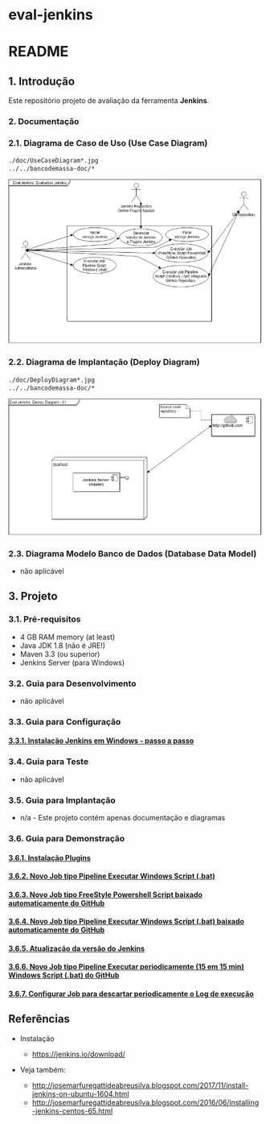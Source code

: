 # eval-jenkins

# README #


## 1. Introdução ##

Este repositório projeto de avaliação da ferramenta **Jenkins**. 

### 2. Documentação ###

### 2.1. Diagrama de Caso de Uso (Use Case Diagram) ###

```image-file
./doc/UseCaseDiagram*.jpg
../../bancodemassa-doc/*
```
![UseCaseDiagram](https://github.com/josemarsilva/eval-jenkins/blob/master/doc/images/UseCaseDiagram-01.png) 


### 2.2. Diagrama de Implantação (Deploy Diagram) ###

```image-file
./doc/DeployDiagram*.jpg
../../bancodemassa-doc/*
```
![DeployDiagram](https://github.com/josemarsilva/eval-jenkins/blob/master/doc/images/DeployDiagram-01.png) 


### 2.3. Diagrama Modelo Banco de Dados (Database Data Model) ###

* não aplicável

## 3. Projeto ##

### 3.1. Pré-requisitos ###

* 4 GB RAM memory (at least)
* Java JDK 1.8 (não é JRE!)
* Maven 3.3 (ou superior)
* Jenkins Server (para Windows)


### 3.2. Guia para Desenvolvimento ###

* não aplicável


### 3.3. Guia para Configuração ###

#### [3.3.1. Instalação Jenkins em Windows - passo a passo](https://github.com/josemarsilva/eval-jenkins/blob/master/doc/README-GuiaConfiguracao-InstallJenkins.md) ####

### 3.4. Guia para Teste ###

* não aplicável


### 3.5. Guia para Implantação ###

* n/a - Este projeto contém apenas documentação e diagramas


### 3.6. Guia para Demonstração ###

#### [3.6.1. Instalação Plugins](https://github.com/josemarsilva/eval-jenkins/blob/master/doc/README-GuiaDemonstracao-InstallPlugins.md)  ####
#### [3.6.2. Novo Job tipo Pipeline Executar Windows Script (.bat)](https://github.com/josemarsilva/eval-jenkins/blob/master/doc/README-GuiaDemonstracao-JobNewSimpleBatJob.md)  ####
#### [3.6.3. Novo Job tipo FreeStyle Powershell Script baixado automaticamente do GitHub ](https://github.com/josemarsilva/eval-jenkins/blob/master/doc/README-GuiaDemonstracao-JobPowerShellScript.md)  ####
#### [3.6.4. Novo Job tipo Pipeline Executar Windows Script (.bat) baixado automaticamente do GitHub ](https://github.com/josemarsilva/eval-jenkins/blob/master/doc/README-GuiaDemonstracao-JobBatScript.md)  ####
#### [3.6.5. Atualização da versão do Jenkins ](https://github.com/josemarsilva/eval-jenkins/blob/master/doc/README-GuiaDemonstracao-GerenciarJenkinsAtualizacao.md)  ####
#### [3.6.6. Novo Job tipo Pipeline Executar periodicamente (15 em 15 min) Windows Script (.bat) do GitHub](https://github.com/josemarsilva/eval-jenkins/blob/master/doc/README-GuiaDemonstracao-JobExecucaoPeriodica.md)  ####
#### [3.6.7. Configurar Job para descartar periodicamente o Log de execução](https://github.com/josemarsilva/eval-jenkins/blob/master/doc/README-GuiaDemonstracao-JobConfigDiscardLog.md)  ####


## Referências ##

* Instalação
  * https://jenkins.io/download/

* Veja também: 
  * http://josemarfuregattideabreusilva.blogspot.com/2017/11/install-jenkins-on-ubuntu-1604.html
  * http://josemarfuregattideabreusilva.blogspot.com/2016/06/installing-jenkins-centos-65.html
